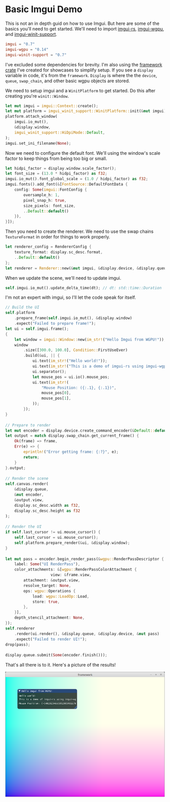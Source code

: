 # Basic Imgui Demo

This is not an in depth guid on how to use Imgui. But here are some of the basics you'll need to get started. We'll need to import [imgui-rs](https://docs.rs/imgui), [imgui-wgpu](https://docs.rs/imgui-wgpu), and [imgui-winit-support](https://docs.rs/imgui-winit-support).

```toml
imgui = "0.7"
imgui-wgpu = "0.14"
imgui-winit-support = "0.7"
```

<div class="note">

I've excluded some dependencies for brevity. I'm also using the [framework crate](https://github.com/sotrh/learn-wgpu/tree/master/code/showcase/framework) I've created for showcases to simplify setup. If you see a `display` variable in code, it's from the `framework`. `Display` is where the the `device`, `queue`, `swap_chain`, and other basic wgpu objects are stored.

</div>

We need to setup imgui and a `WinitPlatform` to get started. Do this after creating you're `winit::Window`.

```rust
let mut imgui = imgui::Context::create();
let mut platform = imgui_winit_support::WinitPlatform::init(&mut imgui);
platform.attach_window(
    imgui.io_mut(), 
    &display.window,
    imgui_winit_support::HiDpiMode::Default,
);
imgui.set_ini_filename(None);
```

Now we need to configure the default font. We'll using the window's scale factor to keep things from being too big or small.

```rust
let hidpi_factor = display.window.scale_factor();
let font_size = (13.0 * hidpi_factor) as f32;
imgui.io_mut().font_global_scale = (1.0 / hidpi_factor) as f32;
imgui.fonts().add_font(&[FontSource::DefaultFontData {
    config: Some(imgui::FontConfig {
        oversample_h: 1,
        pixel_snap_h: true,
        size_pixels: font_size,
        ..Default::default()
    }),
}]);
```

Then you need to create the renderer. We need to use the swap chains `TextureFormat` in order for things to work properly.

```rust
let renderer_config = RendererConfig {
    texture_format: display.sc_desc.format,
    ..Default::default()
};
let renderer = Renderer::new(&mut imgui, &display.device, &display.queue, renderer_config);
```

When we update the scene, we'll need to update imgui.

```rust
self.imgui.io_mut().update_delta_time(dt); // dt: std::time::Duration
```

I'm not an expert with imgui, so I'll let the code speak for itself.

```rust
// Build the UI
self.platform
    .prepare_frame(self.imgui.io_mut(), &display.window)
    .expect("Failed to prepare frame!");
let ui = self.imgui.frame();
{
    let window = imgui::Window::new(im_str!("Hello Imgui from WGPU!"));
    window
        .size([300.0, 100.0], Condition::FirstUseEver)
        .build(&ui, || {
            ui.text(im_str!("Hello world!"));
            ui.text(im_str!("This is a demo of imgui-rs using imgui-wgpu!"));
            ui.separator();
            let mouse_pos = ui.io().mouse_pos;
            ui.text(im_str!(
                "Mouse Position: ({:.1}, {:.1})",
                mouse_pos[0],
                mouse_pos[1],
            ));
        });
}

// Prepare to render
let mut encoder = display.device.create_command_encoder(&Default::default());
let output = match display.swap_chain.get_current_frame() {
    Ok(frame) => frame,
    Err(e) => {
        eprintln!("Error getting frame: {:?}", e);
        return;
    }
}.output;

// Render the scene
self.canvas.render(
    &display.queue, 
    &mut encoder, 
    &output.view, 
    display.sc_desc.width as f32, 
    display.sc_desc.height as f32
);

// Render the UI
if self.last_cursor != ui.mouse_cursor() {
    self.last_cursor = ui.mouse_cursor();
    self.platform.prepare_render(&ui, &display.window);
}

let mut pass = encoder.begin_render_pass(&wgpu::RenderPassDescriptor {
    label: Some("UI RenderPass"),
    color_attachments: &[wgpu::RenderPassColorAttachment {
                    view: &frame.view,
        attachment: &output.view,
        resolve_target: None,
        ops: wgpu::Operations {
            load: wgpu::LoadOp::Load,
            store: true,
        },
    }],
    depth_stencil_attachment: None,
});
self.renderer
    .render(ui.render(), &display.queue, &display.device, &mut pass)
    .expect("Failed to render UI!");
drop(pass);

display.queue.submit(Some(encoder.finish()));
```

That's all there is to it. Here's a picture of the results!

![./screenshot.png](./screenshot.png)

<AutoGithubLink/>
